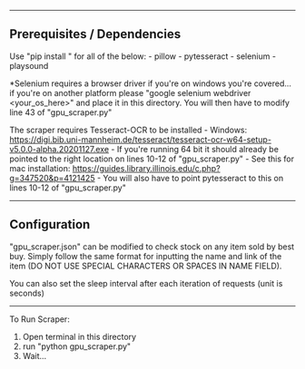 ----------------------------
Prerequisites / Dependencies
----------------------------
Use "pip install <package>" for all of the below:
    - pillow
    - pytesseract
    - selenium
    - playsound

*Selenium requires a browser driver if you're on windows you're covered... if you're on another platform please
"google selenium webdriver <your_os_here>" and place it in this directory. You will then have to modify line 43 of "gpu_scraper.py"

The scraper requires Tesseract-OCR to be installed
    - Windows: https://digi.bib.uni-mannheim.de/tesseract/tesseract-ocr-w64-setup-v5.0.0-alpha.20201127.exe
        - If you're running 64 bit it should already be pointed to the right location on lines 10-12 of "gpu_scraper.py"
    - See this for mac installation: https://guides.library.illinois.edu/c.php?g=347520&p=4121425
        - You will also have to point pytesseract to this on lines 10-12 of "gpu_scraper.py"


----------------------------
Configuration
----------------------------
"gpu_scraper.json" can be modified to check stock on any item sold by best buy. Simply follow the same
format for inputting the name and link of the item (DO NOT USE SPECIAL CHARACTERS OR SPACES IN NAME FIELD).

You can also set the sleep interval after each iteration of requests (unit is seconds)

----------------------------
To Run Scraper:
1) Open terminal in this directory
2) run "python gpu_scraper.py"
3) Wait...